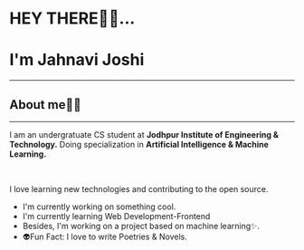 <html>
  <head>
    <h1>HEY THERE👋🏻...</h1>
    <h1>I'm Jahnavi Joshi</h1>
    <hr>
    <h2>About me🤷‍♀️</h2>
    <hr>
    <body>
      <p>I am an undergratuate CS student at <b>Jodhpur Institute of Engineering & Technology.</b> Doing specialization in <b>Artificial Intelligence & Machine Learning.</b></p>
      <br>
      <p>I love learning new technologies and contributing to the open source.</p>
      <ul>
        <li>I'm currently working on something cool.</li>
        <li>I'm currently learning Web Development-Frontend</li>
        <li>Besides, I'm working on a project based on machine learning✨.</li>
        <li>👽Fun Fact: I love to write Poetries & Novels.</li>
      </ul>
    </body>
  </head>
</html>
